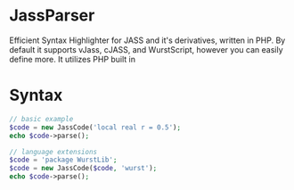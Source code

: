JassParser
==========

Efficient Syntax Highlighter for JASS and it's derivatives, written in PHP. By default it supports vJass, cJASS, and WurstScript, however you can easily define more. It utilizes PHP built in 

Syntax
==========

```php
// basic example
$code = new JassCode('local real r = 0.5');
echo $code->parse();

// language extensions
$code = 'package WurstLib';
$code = new JassCode($code, 'wurst');
echo $code->parse();
```
